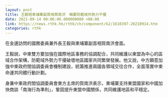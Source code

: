 ```yaml
---
layout: post
title: 王毅晤柬埔寨副首相賀南洪　稱要防範域外勢力干擾
date: 2021-09-14 00:06:06.000000000 +08:00
link: https://news.rthk.hk/rthk/ch/component/k2/1610397-20210914.htm
categories: rthk
---
```


在金邊訪問的國務委員兼外長王毅與柬埔寨副首相賀南洪會面。

王毅說，中柬雙方要加強在國際地區事務的協調配合，共同維護以東盟為中心的區域合作架構，防範域外勢力干擾破壞地區國家共同繁榮發展。他又說，中方願意加強中柬政府間協調委員會機制建設，統籌推進兩國各領域交往合作，全面落實中柬命運共同體行動計劃。

身兼中柬政府間協調委員會柬方主席的賀南洪表示，柬埔寨支持東盟國家和中國加快商談「南海行為準則」，鞏固提升東盟中國關係，共同維護地區和平穩定。
　
